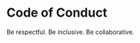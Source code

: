 <!--
Copyright (c) 2025 Andreas Krüger
SPDX-License-Identifier: MIT
-->

# Code of Conduct

Be respectful. Be inclusive. Be collaborative.
